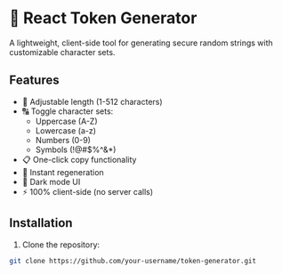 # 🔐 React Token Generator

A lightweight, client-side tool for generating secure random strings with customizable character sets.

## Features
- 📏 Adjustable length (1-512 characters)
- 🔠 Toggle character sets:
  - Uppercase (A-Z)
  - Lowercase (a-z)
  - Numbers (0-9)
  - Symbols (!@#$%^&*)
- 📋 One-click copy functionality
- 🔄 Instant regeneration
- 🌙 Dark mode UI
- ⚡ 100% client-side (no server calls)

## Installation
1. Clone the repository:
```bash
git clone https://github.com/your-username/token-generator.git
